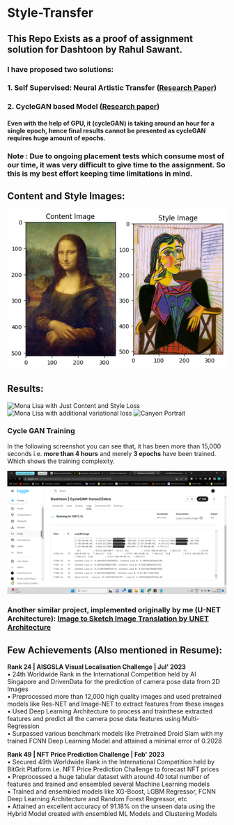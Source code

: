 # Style-Transfer
## This Repo Exists as a proof of assignment solution for Dashtoon by Rahul Sawant.

### I have proposed two solutions:
### 1. Self Supervised: Neural Artistic Transfer ([Research Paper](https://arxiv.org/abs/1705.04058#:~:text=The%20seminal%20work%20of%20Gatys%20et%20al.%20demonstrated,is%20referred%20to%20as%20Neural%20Style%20Transfer%20%28NST%29.))
### 2. CycleGAN based Model ([Research paper](https://ietresearch.onlinelibrary.wiley.com/doi/10.1049/ipr2.12342))
#### Even with the help of GPU, it (cycleGAN) is taking around an hour for a single epoch, hence final results cannot be presented as cycleGAN requires huge amount of epochs.

### Note : Due to ongoing placement tests which consume most of our time, it was very difficult to give time to the assignment. So this is my best effort keeping time limitations in mind.
## Content and Style Images:
![Style and Content Images](https://github.com/rahul0906/Style-Transfer-Dashtoon-Task/blob/main/style_and_content_img.png)
## Results:
![Mona Lisa with Just Content and Style Loss](https://github.com/rahul0906/Style-Transfer/blob/main/mona_lisa_content_and_style_loss.png)
![Mona Lisa with additional variational loss](https://github.com/rahul0906/Style-Transfer/blob/main/mona_lisa_variational_loss.png)
![Canyon Portrait](https://github.com/rahul0906/Style-Transfer/blob/main/__results___24_0.png)

### Cycle GAN Training
In the following screenshot you can see that, it has been more than 15,000 seconds i.e. **more than 4 hours** and merely **3 epochs** have been trained. Which shows the training complexity.


![Screenshot of Ongoing Training](https://github.com/rahul0906/Style-Transfer-Dashtoon-Task/blob/main/Screenshot%20(497).png)

### Another similar project, implemented originally by me (U-NET Architecture): [Image to Sketch Image Translation by UNET Architecture](https://www.kaggle.com/code/squarehare/u-net-image-translation-image2sketch)


## Few Achievements (Also mentioned in Resume):
**Rank 24 | AISGSLA Visual Localisation Challenge | Jul' 2023** \
• 24th Worldwide Rank in the International Competition held by AI Singapore and DrivenData for the prediction of camera pose data from 2D Images \
• Preprocessed more than 12,000 high quality images and used pretrained models like Res-NET and Image-NET to extract features from these images \
• Used Deep Learning Architecture to process and trainthese extracted features and predict all the camera pose data features using Multi-Regression \
• Surpassed various benchmark models like Pretrained Droid Slam with my trained FCNN Deep Learning Model and attained a minimal error of 0.2028


**Rank 49 | NFT Price Prediction Challenge | Feb' 2023** \
• Secured 49th Worldwide Rank in the International Competition held by BitGrit Platform i.e. NFT Price Prediction Challenge to forecast NFT prices \
• Preprocessed a huge tabular dataset with around 40 total number of features and trained and ensembled several Machine Learning models \
• Trained and ensembled models like XG-Boost, LGBM Regressor, FCNN Deep Learning Architecture and Random Forest Regressor, etc \
• Attained an excellent accuracy of 91.18% on the unseen data using the Hybrid Model created with ensembled ML Models and Clustering Models
